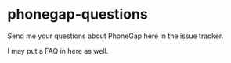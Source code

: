 phonegap-questions
==================

Send me your questions about PhoneGap here in the issue tracker.

I may put a FAQ in here as well.